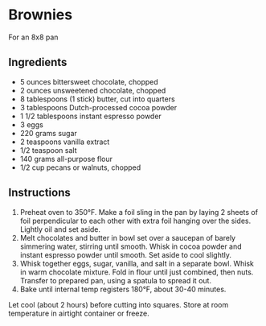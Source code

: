 # Brownies

For an 8x8 pan

## Ingredients

- 5 ounces bittersweet chocolate, chopped
- 2 ounces unsweetened chocolate, chopped
- 8 tablespoons (1 stick) butter, cut into quarters
- 3 tablespoons Dutch-processed cocoa powder
- 1 1/2 tablespoons instant espresso powder
- 3 eggs
- 220 grams sugar
- 2 teaspoons vanilla extract
- 1/2 teaspoon salt
- 140 grams all-purpose flour
- 1/2 cup pecans or walnuts, chopped

## Instructions

1. Preheat oven to 350°F. Make a foil sling in the pan by laying 2 sheets of foil perpendicular to each other with extra foil hanging over the sides. Lightly oil and set aside.
2. Melt chocolates and butter in bowl set over a saucepan of barely simmering water, stirring until smooth. Whisk in cocoa powder and instant espresso powder until smooth. Set aside to cool slightly.
3. Whisk together eggs, sugar, vanilla, and salt in a separate bowl. Whisk in warm chocolate mixture. Fold in flour until just combined, then nuts. Transfer to prepared pan, using a spatula to spread it out.
4. Bake until internal temp registers 180°F, about 30-40 minutes.

Let cool (about 2 hours) before cutting into squares. Store at room temperature in airtight container or freeze.
